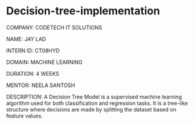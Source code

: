 # Decision-tree-implementation

COMPANY: CODETECH IT SOLUTIONS

NAME: JAY LAD

INTERN ID: CT08HYD

DOMAIN: MACHINE LEARNING

DURATION: 4 WEEKS

MENTOR: NEELA SANTOSH

DESCRIPTION: A Decision Tree Model is a supervised machine learning algorithm used for both classification and regression tasks. It is a tree-like structure where decisions are made by splitting the dataset based on feature values.
